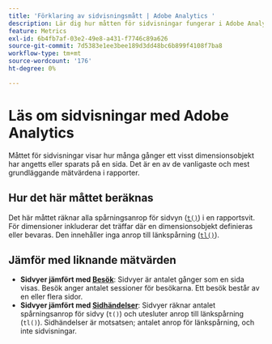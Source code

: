 ```yaml
---
title: 'Förklaring av sidvisningsmått | Adobe Analytics '
description: Lär dig hur måtten för sidvisningar fungerar i Adobe Analytics och förstå skillnaden mellan sidvisningar och besök.
feature: Metrics
exl-id: 6b4fb7af-03e2-49e8-a431-f7746c89a626
source-git-commit: 7d5383e1ee3bee189d3dd48bc6b899f4108f7ba8
workflow-type: tm+mt
source-wordcount: '176'
ht-degree: 0%

---
```


# Läs om sidvisningar med Adobe Analytics

Måttet för sidvisningar visar hur många gånger ett visst dimensionsobjekt har angetts eller sparats på en sida. Det är en av de vanligaste och mest grundläggande mätvärdena i rapporter.

## Hur det här måttet beräknas

Det här måttet räknar alla spårningsanrop för sidvyn ([`t()`](/help/implement/vars/functions/t-method.md)) i en rapportsvit. För dimensioner inkluderar det träffar där en dimensionsobjekt definieras eller bevaras. Den innehåller inga anrop till länkspårning ([`tl()`](/help/implement/vars/functions/tl-method.md)).

## Jämför med liknande mätvärden

* **Sidvyer jämfört med [Besök](visits.md)**: Sidvyer är antalet gånger som en sida visas. Besök anger antalet sessioner för besökarna. Ett besök består av en eller flera sidor.
* **Sidvyer jämfört med [Sidhändelser](page-events.md)**: Sidvyer räknar antalet spårningsanrop för sidvy (`t()`) och utesluter anrop till länkspårning (`tl()`). Sidhändelser är motsatsen; antalet anrop för länkspårning, och inte sidvisningar.
